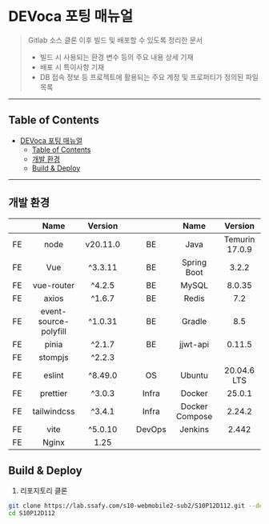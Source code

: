 # DEVoca 포팅 매뉴얼

> Gitlab 소스 클론 이후 빌드 및 배포할 수 있도록 정리한 문서
> - 빌드 시 사용되는 환경 변수 등의 주요 내용 상세 기재
> - 배포 시 특이사항 기재
> - DB 접속 정보 등 프로젝트에 활용되는 주요 계정 및 프로퍼티가 정의된 파일 목록

---

## Table of Contents

<!-- TOC -->
* [DEVoca 포팅 매뉴얼](#devoca-포팅-매뉴얼)
  * [Table of Contents](#table-of-contents)
  * [개발 환경](#개발-환경)
  * [Build & Deploy](#build--deploy)
<!-- TOC -->

---

## 개발 환경

|    |         Name          | Version  |      |        |      Name      |    Version     |
|:--:|:---------------------:|:--------:|:----:|:------:|:--------------:|:--------------:|
| FE |         node          | v20.11.0 |      |   BE   |      Java      | Temurin 17.0.9 | 
| FE |          Vue          | ^3.3.11  |      |   BE   |  Spring Boot   |     3.2.2      |
| FE |      vue-router       |  ^4.2.5  |      |   BE   |     MySQL      |     8.0.35     |
| FE |         axios         |  ^1.6.7  |      |   BE   |     Redis      |      7.2       |
| FE | event-source-polyfill | ^1.0.31  |      |   BE   |     Gradle     |      8.5       |
| FE |         pinia         |  ^2.1.7  |      |   BE   |    jjwt-api    |     0.11.5     |
| FE |        stompjs        |  ^2.2.3  |      |        |                |                |  
| FE |        eslint         | ^8.49.0  |      |   OS   |     Ubuntu     |  20.04.6 LTS   |
| FE |       prettier        |  ^3.0.3  |      | Infra  |     Docker     |     25.0.1     |
| FE |      tailwindcss      |  ^3.4.1  |      | Infra  | Docker Compose |     2.24.2     |
| FE |         vite          | ^5.0.10  |      | DevOps |    Jenkins     |     2.442      |
| FE |         Nginx         |   1.25   |      |        |                |                |  

## Build & Deploy

1. 리포지토리 클론

  ```bash
  git clone https://lab.ssafy.com/s10-webmobile2-sub2/S10P12D112.git --depth 1
  cd S10P12D112
  ```

